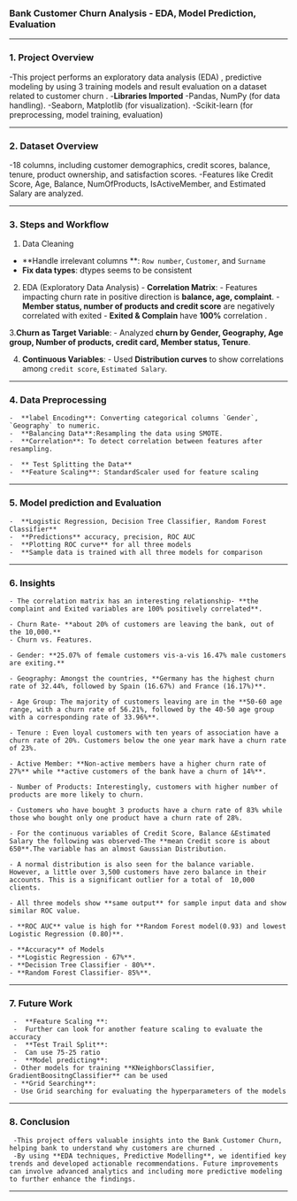  ### Bank Customer Churn Analysis - EDA, Model Prediction, Evaluation
---

### 1. Project Overview
  -This project  performs an exploratory data analysis (EDA) , predictive modeling by using 3 training models and result evaluation on a dataset related to customer churn . 
  -**Libraries Imported**
  -Pandas, NumPy (for data handling).
  -Seaborn, Matplotlib (for visualization).
  -Scikit-learn (for preprocessing, model training, evaluation)

---

### 2. Dataset Overview
   -18 columns, including customer demographics, credit scores, balance, tenure, product ownership, and satisfaction scores.
   -Features like Credit Score, Age, Balance, NumOfProducts, IsActiveMember, and Estimated Salary are analyzed.

---

### 3. Steps and Workflow
   1. Data Cleaning
   - **Handle irrelevant columns **: `Row number`, `Customer`, and `Surname` 
   - **Fix data types**: dtypes seems to be consistent

   2. EDA (Exploratory Data Analysis)
    - **Correlation Matrix**: 
    - Features impacting churn rate in positive direction is **balance, age, complaint**.
    - **Member status, number of products and credit score** are negatively correlated with exited
    - **Exited & Complain** have **100%** correlation .

   3.**Churn as Target Variable**:
    - Analyzed **churn  by Gender, Geography, Age group, Number of products, credit card, Member status, Tenure**.
  
   4. **Continuous Variables**:
    - Used **Distribution curves** to show correlations among `credit score`, `Estimated Salary`.

---

### 4. Data Preprocessing
    -  **label Encoding**: Converting categorical columns `Gender`, `Geography` to numeric.
    -  **Balancing Data**:Resampling the data using SMOTE.
    -  **Correlation**: To detect correlation between features after resampling.

    -  ** Test Splitting the Data**
    -  **Feature Scaling**: StandardScaler used for feature scaling  

---

### 5. Model prediction and Evaluation
    -  **Logistic Regression, Decision Tree Classifier, Random Forest Classifier**
    -  **Predictions** accuracy, precision, ROC AUC 
    -  **Plotting ROC curve** for all three models
    -  **Sample data is trained with all three models for comparison 

---

### 6. Insights
    - The correlation matrix has an interesting relationship- **the complaint and Exited variables are 100% positively correlated**.
 
    - Churn Rate- **about 20% of customers are leaving the bank, out of the 10,000.**
    - Churn vs. Features.
 
    - Gender: **25.07% of female customers vis-a-vis 16.47% male customers are exiting.**
 
    - Geography: Amongst the countries, **Germany has the highest churn rate of 32.44%, followed by Spain (16.67%) and France (16.17%)**.
 
    - Age Group: The majority of customers leaving are in the **50-60 age range, with a churn rate of 56.21%, followed by the 40-50 age group with a corresponding rate of 33.96%**.
 
    - Tenure : Even loyal customers with ten years of association have a churn rate of 20%. Customers below the one year mark have a churn rate of 23%.

    - Active Member: **Non-active members have a higher churn rate of 27%** while **active customers of the bank have a churn of 14%**.
 
    - Number of Products: Interestingly, customers with higher number of products are more likely to churn.
   
    - Customers who have bought 3 products have a churn rate of 83% while those who bought only one product have a churn rate of 28%.
 
    - For the continuous variables of Credit Score, Balance &Estimated Salary the following was observed-The **mean Credit score is about 650**.The variable has an almost Gaussian Distribution.
 
    - A normal distribution is also seen for the balance variable. However, a little over 3,500 customers have zero balance in their accounts. This is a significant outlier for a total of  10,000 clients.
   
    - All three models show **same output** for sample input data and show similar ROC value.
 
    - **ROC AUC** value is high for **Random Forest model(0.93) and lowest Logistic Regression (0.80)**.
 
    - **Accuracy** of Models
    - **Logistic Regression - 67%**.
    - **Decision Tree Classifier - 80%**.
    - **Random Forest Classifier- 85%**.

---

### 7. Future Work
     -  **Feature Scaling **: 
     -  Further can look for another feature scaling to evaluate the accuracy
     -  **Test Trail Split**:  
     -  Can use 75-25 ratio
     -  **Model predicting**:
     - Other models for training **KNeighborsClassifier, GradientBoositngClassifier** can be used  
     - **Grid Searching**:
     - Use Grid searching for evaluating the hyperparameters of the models

---


### 8. Conclusion
     -This project offers valuable insights into the Bank Customer Churn, helping bank to understand why customers are churned .
     -By using **EDA techniques, Predictive Modelling**, we identified key trends and developed actionable recommendations. Future improvements can involve advanced analytics and including more predictive modeling to further enhance the findings.

---
